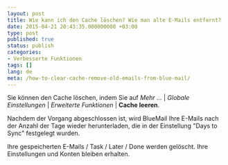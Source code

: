 ```yaml
---
layout: post
title: Wie kann ich den Cache löschen? Wie man alte E-Mails entfernt?
date: 2015-04-21 20:43:35.000000000 +03:00
type: post
published: true
status: publish
categories:
- Verbesserte Funktionen
tags: []
lang: de
meta: /how-to-clear-cache-remove-old-emails-from-blue-mail/
---
```


Sie können den Cache löschen, indem Sie auf *Mehr ...* \| *Globale Einstellungen* \| *Erweiterte Funktionen* \| **Cache leeren**.

Nachdem der Vorgang abgeschlossen ist, wird BlueMail Ihre E-Mails nach der Anzahl der Tage wieder herunterladen, die in der Einstellung "Days to Sync" festgelegt wurden.

Ihre gespeicherten E-Mails / Task / Later / Done werden gelöscht. Ihre Einstellungen und Konten bleiben erhalten.
